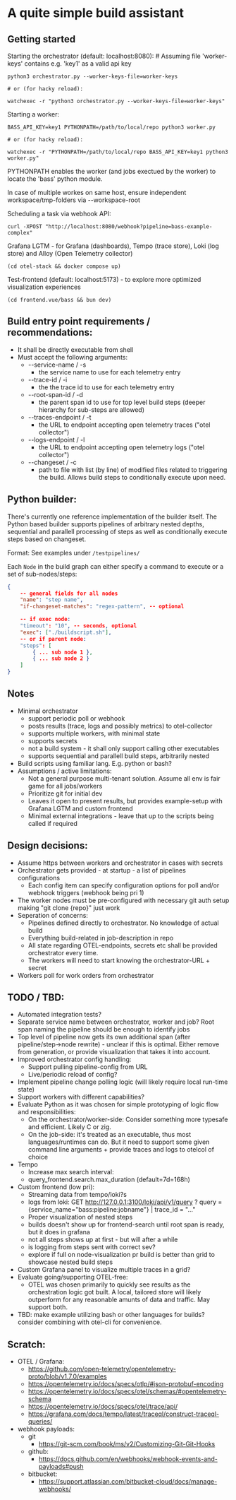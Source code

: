A quite simple build assistant
===

Getting started
---

Starting the orchestrator (default: localhost:8080):
    # Assuming file 'worker-keys' contains e.g. 'key1' as a valid api key

    python3 orchestrator.py --worker-keys-file=worker-keys

    # or (for hacky reload):

    watchexec -r "python3 orchestrator.py --worker-keys-file=worker-keys"

Starting a worker:

    BASS_API_KEY=key1 PYTHONPATH=/path/to/local/repo python3 worker.py 

    # or (for hacky reload):

    watchexec -r "PYTHONPATH=/path/to/local/repo BASS_API_KEY=key1 python3 worker.py"

PYTHONPATH enables the worker (and jobs exectued by the worker) to locate the 'bass' python module.

In case of multiple workes on same host, ensure independent workspace/tmp-folders via --workspace-root

Scheduling a task via webhook API:

    curl -XPOST "http://localhost:8080/webhook?pipeline=bass-example-complex"

Grafana LGTM - for Grafana (dashboards), Tempo (trace store), Loki (log store) and Alloy (Open Telemetry collector)

    (cd otel-stack && docker compose up)

Test-frontend (default: localhost:5173) - to explore more optimized visualization experiences

    (cd frontend.vue/bass && bun dev)


Build entry point requirements / recommendations:
---

* It shall be directly executable from shell
* Must accept the following arguments:
    * --service-name / -s
        * the service name to use for each telemetry entry
    * --trace-id / -i
        * the the trace id to use for each telemetry entry
    * --root-span-id / -d
        * the parent span id to use for top level build steps (deeper hierarchy for sub-steps are allowed)
    * --traces-endpoint / -t
        * the URL to endpoint accepting open telemetry traces ("otel collector")
    * --logs-endpoint / -l
        * the URL to endpoint accepting open telemetry logs ("otel collector")
    * --changeset / -c
        * path to file with list (by line) of modified files related to triggering the build. Allows build steps to conditionally execute upon need.


Python builder:
---

There's currently one reference implementation of the builder itself. The Python based builder supports pipelines of arbitrary nested depths, sequential and parallell processing of steps as well as conditionally execute steps based on changeset.

Format: See examples under `/testpipelines/`

Each `Node` in the build graph can either specify a command to execute or a set of sub-nodes/steps:

```json
{
    -- general fields for all nodes
    "name": "step name",
    "if-changeset-matches": "regex-pattern", -- optional

    -- if exec node:
    "timeout": "10", -- seconds, optional
    "exec": ["./buildscript.sh"],
    -- or if parent node:
    "steps": [
        { ... sub node 1 },
        { ... sub node 2 }
    ]
}
```


Notes
---

* Minimal orchestrator
    * support periodic poll or webhook
    * posts results (trace, logs and possibly metrics) to otel-collector
    * supports multiple workers, with minimal state
    * supports secrets
    * not a build system - it shall only support calling other executables
    * supports sequential and parallell build steps, arbitrarily nested
* Build scripts using familiar lang. E.g. python or bash?
* Assumptions / active limitations:
    * Not a general purpose multi-tenant solution. Assume all env is fair game for all jobs/workers
    * Prioritize git for initial dev
    * Leaves it open to present results, but provides example-setup with Grafana LGTM and custom frontend
    * Minimal external integrations - leave that up to the scripts being called if required

Design decisions:
---
* Assume https between workers and orchestrator in cases with secrets
* Orchestrator gets provided - at startup - a list of pipelines configurations
    * Each config item can specify configuration options for poll and/or webhook triggers (webhook being pri 1)
* The worker nodes must be pre-configured with necessary git auth setup making "git clone {repo}" just work
* Seperation of concerns:
    * Pipelines defined directly to orchestrator. No knowledge of actual build
    * Everything build-related in job-description in repo
    * All state regarding OTEL-endpoints, secrets etc shall be provided orchestrator every time.
    * The workers will need to start knowing the orchestrator-URL + secret
* Workers poll for work orders from orchestrator


TODO / TBD:
---
* Automated integration tests?
* Separate service name between orchestrator, worker and job? Root span naming the pipeline should be enough to identify jobs
* Top level of pipeline now gets its own additional span (after pipeline/step->node rewrite) - unclear if this is optimal. Either remove from generation, or provide visualization that takes it into account. 
* Improved orchestrator config handling:
    * Support pulling pipeline-config from URL
    * Live/periodic reload of config?
* Implement pipeline change polling logic (will likely require local run-time state)
* Support workers with different capabilities?
* Evaluate Python as it was chosen for simple prototyping of logic flow and responsibilities:
    * On the orchestrator/worker-side: Consider something more typesafe and efficient. Likely C or zig.
    * On the job-side: it's treated as an executable, thus most languages/runtimes can do. But it need to support some given command line arguments + provide traces and logs to otelcol of choice
* Tempo
    * Increase max search interval:
    * query_frontend.search.max_duration (default=7d=168h)
* Custom frontend (low pri):
    * Streaming data from tempo/loki?s
    * logs from loki: GET http://127.0.0.1:3100/loki/api/v1/query ?
        query = {service_name="bass:pipeline:jobname"} | trace_id = "..."
    * Proper visualization of nested steps
    * builds doesn't show up for frontend-search until root span is ready, but it does in grafana
    * not all steps shows up at first - but will after a while
    * is logging from steps sent with correct sev?
    * explore if full on node-visualization pr build is better than grid to showcase nested build steps
* Custom Grafana panel to visualize multiple traces in a grid?
* Evaluate going/supporting OTEL-free:
    * OTEL was chosen primarily to quickly see results as the orchestration logic got built. A local, tailored store will likely outperform for any reasonable amunts of data and traffic. May support both.
* TBD: make example utilizing bash or other languages for builds? consider combining with otel-cli for convenience.

Scratch:
----

* OTEL / Grafana:
    * https://github.com/open-telemetry/opentelemetry-proto/blob/v1.7.0/examples
    * https://opentelemetry.io/docs/specs/otlp/#json-protobuf-encoding
    * https://opentelemetry.io/docs/specs/otel/schemas/#opentelemetry-schema
    * https://opentelemetry.io/docs/specs/otel/trace/api/
    * https://grafana.com/docs/tempo/latest/traceql/construct-traceql-queries/
* webhook payloads:
    * git
        * https://git-scm.com/book/ms/v2/Customizing-Git-Git-Hooks
    * github:
        * https://docs.github.com/en/webhooks/webhook-events-and-payloads#push
    * bitbucket:
        * https://support.atlassian.com/bitbucket-cloud/docs/manage-webhooks/
